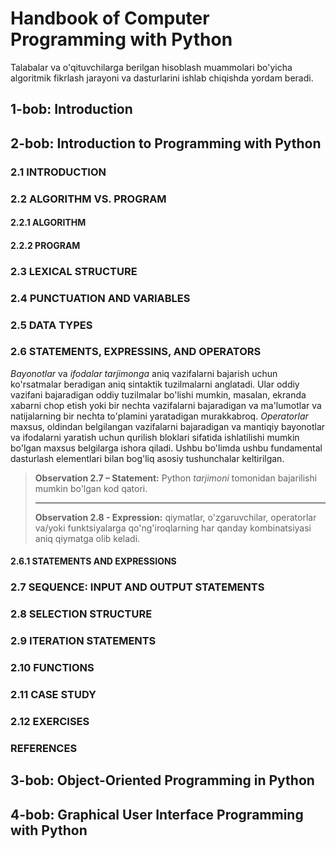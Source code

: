 # Handbook of Computer Programming with Python

Talabalar va o'qituvchilarga berilgan hisoblash muammolari bo'yicha algoritmik fikrlash jarayoni va dasturlarini ishlab chiqishda yordam beradi.

## 1-bob: Introduction

## 2-bob: Introduction to Programming with Python

### 2.1 INTRODUCTION

### 2.2 ALGORITHM VS. PROGRAM

#### 2.2.1 ALGORITHM

#### 2.2.2 PROGRAM

### 2.3 LEXICAL STRUCTURE

### 2.4 PUNCTUATION AND VARIABLES

### 2.5 DATA TYPES

### 2.6 STATEMENTS, EXPRESSINS, AND OPERATORS

_Bayonotlar_ va _ifodalar_ _tarjimonga_ aniq vazifalarni bajarish uchun ko'rsatmalar beradigan aniq sintaktik tuzilmalarni anglatadi. Ular oddiy vazifani bajaradigan oddiy tuzilmalar bo'lishi mumkin, masalan, ekranda xabarni chop etish yoki bir nechta vazifalarni bajaradigan va ma'lumotlar va natijalarning bir nechta to'plamini yaratadigan murakkabroq. _Operatorlar_ maxsus, oldindan belgilangan vazifalarni bajaradigan va mantiqiy bayonotlar va ifodalarni yaratish uchun qurilish bloklari sifatida ishlatilishi mumkin bo'lgan maxsus belgilarga ishora qiladi. Ushbu bo'limda ushbu fundamental dasturlash elementlari bilan bog'liq asosiy tushunchalar keltirilgan.

> __Observation 2.7 – Statement:__ Python _tarjimoni_ tomonidan bajarilishi mumkin bo'lgan kod qatori.
> ***
> __Observation 2.8 - Expression:__ qiymatlar, o'zgaruvchilar, operatorlar va/yoki funktsiyalarga qo'ng'iroqlarning har qanday kombinatsiyasi aniq qiymatga olib keladi.

#### 2.6.1 STATEMENTS AND EXPRESSIONS

### 2.7 SEQUENCE: INPUT AND OUTPUT STATEMENTS

### 2.8 SELECTION STRUCTURE

### 2.9 ITERATION STATEMENTS

### 2.10 FUNCTIONS

### 2.11 CASE STUDY

### 2.12 EXERCISES

### REFERENCES

## 3-bob: Object-Oriented Programming in Python

## 4-bob: Graphical User Interface Programming with Python
